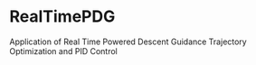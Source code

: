 # RealTimePDG
Application of Real Time Powered Descent Guidance Trajectory Optimization and PID Control
